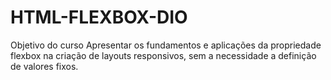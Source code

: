 # HTML-FLEXBOX-DIO
Objetivo do curso  Apresentar os fundamentos e aplicações da propriedade flexbox na criação de layouts responsivos, sem a necessidade a definição de  valores fixos.

